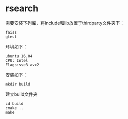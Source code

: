 # rsearch
需要安装下列库，将include和lib放置于thirdparty文件夹下：

```
faiss
gtest
```

环境如下：

```
ubuntu 16.04
CPU: Intel 
Flags:sse3 avx2
```



安装如下：

```
mkdir build
```

建立build文件夹

```
cd build
cmake ..
make
```

